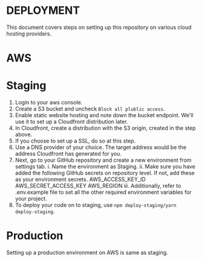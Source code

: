 # DEPLOYMENT
This document covers steps on setting up this repository on various cloud hosting providers.

# AWS

# Staging
1. Login to your aws console.
2. Create a S3 bucket and uncheck `Block all plublic access`.
3. Enable static website hosting and note down the bucket endpoint. We'll use it to set up a Cloudfront distribution later.
4. In Cloudfront, create a distribution with the S3 origin, created in the step above.
5. If you choose to set up a SSL, do so at this step.
6. Use a DNS provider of your choice. The target address would be the address Cloudfront has generated for you.
7. Next, go to your GitHub repository and create a new environment from settings tab.
        i. Name the environment as Staging.
        ii. Make sure you have added the following GitHub secrets on repository level. If not, add these as your environment secrets.
                AWS_ACCESS_KEY_ID
                AWS_SECRET_ACCESS_KEY
                AWS_REGION
        iii. Additionally, refer to .env.example file to set all the other required environment variables for your project.
8. To deploy your code on to staging, use `npm deploy-staging/yarn deploy-staging`.

# Production
Setting up a production environment on AWS is same as staging.
